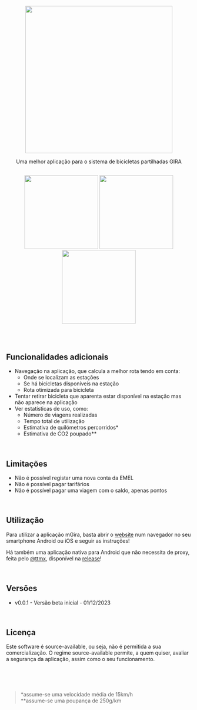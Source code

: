 <p align="middle"> <img src="https://app.mgira.pt/assets/images/mGira_big.png" width="400"/> </p>

<p align="middle">
Uma melhor aplicação para o sistema de bicicletas partilhadas GIRA 
</p>

## 
<p align="middle">
	<img src="https://app.mgira.pt/assets/images/screenshot_landing.png" width="200"/>
	<img src="https://app.mgira.pt/assets/images/screenshot_stations.png" width="200"/>
	<img src="https://app.mgira.pt/assets/images/screenshot_routing.png?" width="200"/>
</p>

<br>
<br>

## Funcionalidades adicionais
 - Navegação na aplicação, que calcula a melhor rota tendo em conta:
	 -  Onde se localizam as estações
	 - Se há bicicletas disponíveis na estação
	 - Rota otimizada para bicicleta
- Tentar retirar bicicleta que aparenta estar disponível na estação mas não aparece na aplicação
- Ver estatísticas de uso, como:
	- Número de viagens realizadas
	- Tempo total de utilização
	- Estimativa de quilómetros percorridos*
	- Estimativa de CO2 poupado**

<br>

## Limitações
- Não é possível registar uma nova conta da EMEL
- Não é possível pagar tarifários
- Não é possível pagar uma viagem com o saldo, apenas pontos

<br>

## Utilização

Para utilizar a aplicação mGira, basta abrir o [website](https://mgira.pt/) num navegador no seu smartphone Android ou iOS e seguir as instruções!

Há também uma aplicação nativa para Android que não necessita de proxy, feita pelo [@ttmx](https://github.com/ttmx), disponível na [release](https://github.com/afonsosousah/mGira/releases/tag/0.0.1)!

<br>

## Versões

 - v0.0.1 - Versão beta inicial - 01/12/2023

<br>

## Licença

Este software é source-available, ou seja, não é permitida a sua comercialização. O regime source-available permite, a quem quiser, avaliar a segurança da aplicação, assim como o seu funcionamento.

<br>
<br>
<br>

> *assume-se uma velocidade média de 15km/h<br>**assume-se uma poupança de 250g/km
